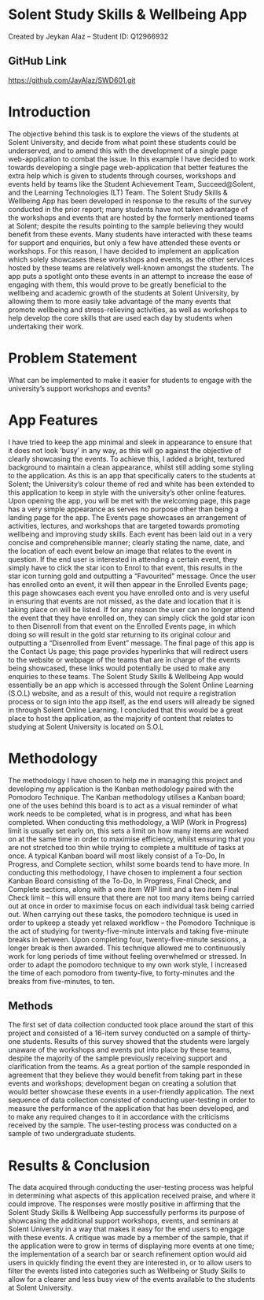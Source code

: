 # Solent Study Skills & Wellbeing App
Created by Jeykan Alaz – Student ID: Q12966932
## GitHub Link
https://github.com/JayAlaz/SWD601.git

# Introduction 
The objective behind this task is to explore the views of the students at Solent University, and decide from what point these students could be underserved, and to amend this with the development of a single page web-application to combat the issue. In this example I have decided to work towards developing a single page web-application that better features the extra help which is given to students through courses, workshops and events held by teams like the Student Achievement Team, Succeed@Solent, and the Learning Technologies (LT) Team. The Solent Study Skills & Wellbeing App has been developed in response to the results of the survey conducted in the prior report; many students have not taken advantage of the workshops and events that are hosted by the formerly mentioned teams at Solent; despite the results pointing to the sample believing they would benefit from these events. Many students have interacted with these teams for support and enquiries, but only a few have attended these events or workshops. For this reason, I have decided to implement an application which solely showcases these workshops and events, as the other services hosted by these teams are relatively well-known amongst the students. The app puts a spotlight onto these events in an attempt to increase the ease of engaging with them, this would prove to be greatly beneficial to the wellbeing and academic growth of the students at Solent University, by allowing them to more easily take advantage of the many events that promote wellbeing and stress-relieving activities, as well as workshops to help develop the core skills that are used each day by students when undertaking their work. 

# Problem Statement
What can be implemented to make it easier for students to engage with the university’s support workshops and events?

# App Features
I have tried to keep the app minimal and sleek in appearance to ensure that it does not look ‘busy’ in any way, as this will go against the objective of clearly showcasing the events. To achieve this, I added a bright, textured background to maintain a clean appearance, whilst still adding some styling to the application. As this is an app that specifically caters to the students at Solent; the University’s colour theme of red and white has been extended to this application to keep in style with the university’s other online features. Upon opening the app, you will be met with the welcoming page, this page has a very simple appearance as serves no purpose other than being a landing page for the app. The Events page showcases an arrangement of activities, lectures, and workshops that are targeted towards promoting wellbeing and improving study skills. Each event has been laid out in a very concise and comprehensible manner; clearly stating the name, date, and the location of each event below an image that relates to the event in question. If the end user is interested in attending a certain event, they simply have to click the star icon to Enrol to that event, this results in the star icon turning gold and outputting a “Favourited” message. Once the user has enrolled onto an event, it will then appear in the Enrolled Events page; this page showcases each event you have enrolled onto and is very useful in ensuring that events are not missed, as the date and location that it is taking place on will be listed. If for any reason the user can no longer attend the event that they have enrolled on, they can simply click the gold star icon to then Disenroll from that event on the Enrolled Events page, in which doing so will result in the gold star returning to its original colour and outputting a “Disenrolled from Event” message. The final page of this app is the Contact Us page; this page provides hyperlinks that will redirect users to the website or webpage of the teams that are in charge of the events being showcased, these links would potentially be used to make any enquiries to these teams. The Solent Study Skills & Wellbeing App would essentially be an app which is accessed through the Solent Online Learning (S.O.L) website, and as a result of this, would not require a registration process or to sign into the app itself, as the end users will already be signed in through Solent Online Learning. I concluded that this would be a great place to host the application, as the majority of content that relates to studying at Solent University is located on S.O.L

# Methodology
The methodology I have chosen to help me in managing this project and developing my application is the Kanban methodology paired with the Pomodoro Technique. The Kanban methodology utilises a Kanban board; one of the uses behind this board is to act as a visual reminder of what work needs to be completed, what is in progress, and what has been completed. When conducting this methodology, a WIP (Work in Progress) limit is usually set early on, this sets a limit on how many items are worked on at the same time in order to maximise efficiency, whilst ensuring that you are not stretched too thin while trying to complete a multitude of tasks at once. A typical Kanban board will most likely consist of a To-Do, In Progress, and Complete section, whilst some boards tend to have more. In conducting this methodology, I have chosen to implement a four section Kanban Board consisting of the To-Do, In Progress, Final Check, and Complete sections, along with a one item WIP limit and a two item Final Check limit – this will ensure that there are not too many items being carried out at once in order to maximise focus on each individual task being carried out. When carrying out these tasks, the pomodoro technique is used in order to upkeep a steady yet relaxed workflow – the Pomodoro Technique is the act of studying for twenty-five-minute intervals and taking five-minute breaks in between. Upon completing four, twenty-five-minute sessions, a longer break is then awarded. This technique allowed me to continuously work for long periods of time without feeling overwhelmed or stressed. In order to adapt the pomodoro technique to my own work style, I increased the time of each pomodoro from twenty-five, to forty-minutes and the breaks from five-minutes, to ten. 
## Methods 
The first set of data collection conducted took place around the start of this project and consisted of a 16-item survey conducted on a sample of thirty-one students. Results of this survey showed that the students were largely unaware of the workshops and events put into place by these teams, despite the majority of the sample previously receiving support and clarification from the teams. As a great portion of the sample responded in agreement that they believe they would benefit from taking part in these events and workshops; development began on creating a solution that would better showcase these events in a user-friendly application. The next sequence of data collection consisted of conducting user-testing in order to measure the performance of the application that has been developed, and to make any required changes to it in accordance with the criticisms received by the sample. The user-testing process was conducted on a sample of two undergraduate students. 

# Results & Conclusion
The data acquired through conducting the user-testing process was helpful in determining what aspects of this application received praise, and where it could improve. The responses were mostly positive in affirming that the Solent Study Skills & Wellbeing App successfully performs its purpose of showcasing the additional support workshops, events, and seminars at Solent University in a way that makes it easy for the end users to engage with these events. A critique was made by a member of the sample, that if the application were to grow in terms of displaying more events at one time; the implementation of a search bar or search refinement option would aid users in quickly finding the event they are interested in, or to allow users to filter the events listed into categories such as Wellbeing or Study Skills to allow for a clearer and less busy view of the events available to the students at Solent University.
